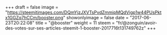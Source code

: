 +++
draft = false
image = "https://steemitimages.com/DQmYjzJXVTsPvdZmmipMQdVigp1w44PUsPktx1GGZq7hCCm/booster.png"
showonlyimage = false
date = "2017-06-23T20:22:08"
title = "@booster"
weight = 11
steem = "fr/@zonguin/avoir-des-votes-sur-ses-articles-steemit-1-booster-2017716t131749762z"
+++

<!--more-->
